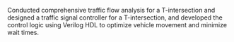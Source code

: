 Conducted comprehensive traffic flow analysis for a T-intersection and designed a traffic signal controller for a
 T-intersection, and developed the control logic using Verilog HDL to optimize vehicle movement and minimize
 wait times.
